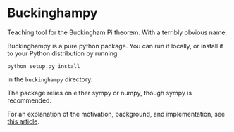 # Buckinghampy
Teaching tool for the Buckingham Pi theorem.  With a terribly obvious name.

Buckinghampy is a pure python package. You can run it locally, or install it to your 
Python distribution by running
```
python setup.py install
```
in the `buckinghampy` directory.

The package relies on either sympy or numpy, though sympy is recommended.

For an explanation of the motivation, background, and implementation, see
[this article](http://ian-r-rose.github.io/automated-dimensional-analysis.html).
